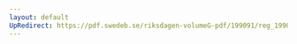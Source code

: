 ```yaml
---
layout: default
UpRedirect: https://pdf.swedeb.se/riksdagen-volumeG-pdf/199091/reg_199091/reg_199091_0302.pdf
---
```

